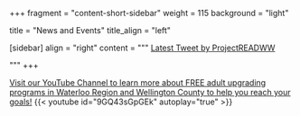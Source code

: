 +++
fragment = "content-short-sidebar"
weight = 115
background = "light"

title = "News and Events"
title_align = "left" 

[sidebar]
  align = "right"
  content = """
<a class="twitter-timeline"
href="https://twitter.com/ProjectREADWW?ref_src=twsrc%5Etfw"
data-chrome="nofooter noborders transparent"
data-tweet-limit="3">
Latest Tweet by ProjectREADWW
</a>
<script async src="https://platform.twitter.com/widgets.js" charset="utf-8"></script>
"""
+++

[Visit our YouTube Channel to learn more about FREE adult upgrading programs in Waterloo Region and Wellington County to help you reach your goals!](#https://t.co/vfDON0HIBj)
{{< youtube id="9GQ43sGpGEk" autoplay="true" >}}

